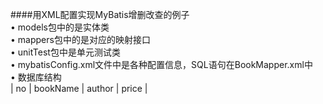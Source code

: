 ####用XML配置实现MyBatis增删改查的例子<br>
• models包中的是实体类<br>
• mappers包中的是对应的映射接口<br>
• unitTest包中是单元测试类<br>
• mybatisConfig.xml文件中是各种配置信息，SQL语句在BookMapper.xml中<br>
• 数据库结构<br>
| no   | bookName  | author  | price |<br>
		
